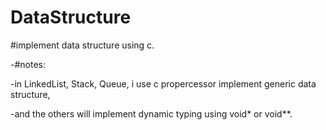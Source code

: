 # DataStructure

#implement data structure using c.

-#notes:

  -in LinkedList, Stack, Queue, i use c propercessor implement generic data structure,
  
  -and the others will implement dynamic typing using void* or void**.

